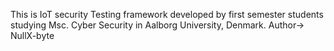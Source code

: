 This is IoT security Testing framework developed by first semester students studying Msc. Cyber Security in Aalborg University, Denmark.
Author-> NullX-byte
